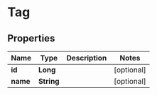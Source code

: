 # Tag

## Properties

 Name     | Type       | Description | Notes      
----------|------------|-------------|------------
 **id**   | **Long**   |             | [optional] 
 **name** | **String** |             | [optional] 



